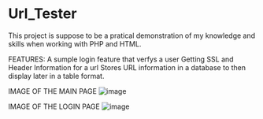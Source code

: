 # Url_Tester


This project is suppose to be a pratical demonstration of my knowledge and skills when working with PHP and HTML. 


FEATURES:
  A sumple login feature that verfys a user
  Getting SSL and Header Information for a url 
  Stores URL information in a database to then display later in a table format. 

IMAGE OF THE MAIN PAGE
![image](https://github.com/user-attachments/assets/96c9673c-c53a-4121-9c79-bc084f542a56)

IMAGE OF THE LOGIN PAGE
![image](https://github.com/user-attachments/assets/94ba7e27-60e7-4c49-ada8-20ce94e1beca)
